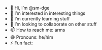 - 👋 Hi, I’m @sm-dge
- 👀 I’m interested in interesting things
- 🌱 I’m currently learning stuff
- 💞️ I’m looking to collaborate on other stuff
- 📫 How to reach me: arms
- 😄 Pronouns: he/him
- ⚡ Fun fact: 

<!---
sm-dge/sm-dge is a ✨ special ✨ repository because its `README.md` (this file) appears on your GitHub profile.
You can click the Preview link to take a look at your changes.
--->
